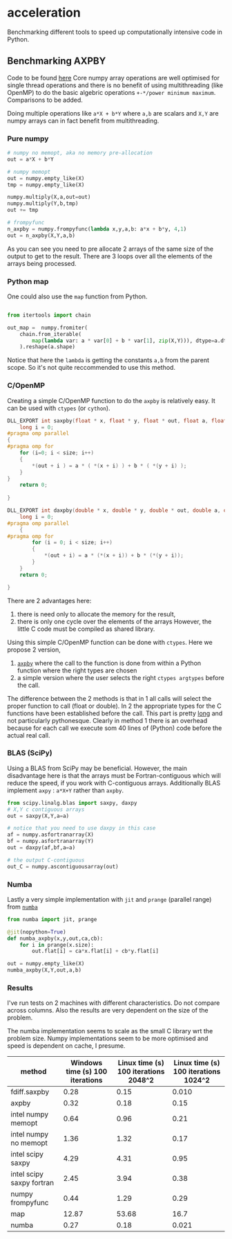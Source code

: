 # acceleration
Benchmarking different tools to speed up computationally intensive code in Python.

## Benchmarking AXPBY

Code to be found [here](https://github.com/paskino/acceleration/blob/master/src/parallel_algebra.py)
Core numpy array operations are well optimised for single thread operations and there is no benefit of using multithreading (like OpenMP) to do the basic algebric operations `+-*/power minimum maximum`. Comparisons to be added.

Doing multiple operations like `a*X + b*Y` where `a,b` are scalars and `X,Y` are numpy arrays can in fact benefit from multithreading. 

### Pure numpy

```python
# numpy no memopt, aka no memory pre-allocation
out = a*X + b*Y

# numpy memopt
out = numpy.empty_like(X)
tmp = numpy.empty_like(X)

numpy.multiply(X,a,out=out)
numpy.multiply(Y,b,tmp)
out += tmp

# frompyfunc
n_axpby = numpy.frompyfunc(lambda x,y,a,b: a*x + b*y, 4,1)
out = n_axpby(X,Y,a,b)
```

As you can see you need to pre allocate 2 arrays of the same size of the output to get to the result. There are 3 loops over all the elements of the arrays being processed. 

### Python map

One could also use the `map` function from Python. 

```python

from itertools import chain

out_map =  numpy.fromiter(
    chain.from_iterable(
        map(lambda var: a * var[0] + b * var[1], zip(X,Y))), dtype=a.dtype
	).reshape(a.shape)

```

Notice that here the `lambda` is getting the constants `a,b` from the parent scope. So it's not quite reccommended to use this method.

### C/OpenMP

Creating a simple C/OpenMP function to do the `axpby` is relatively easy. It can be used with `ctypes` (or `cython`).

```c
DLL_EXPORT int saxpby(float * x, float * y, float * out, float a, float b, long size){
    long i = 0;
#pragma omp parallel
{
#pragma omp for
    for (i=0; i < size; i++)
    {
        *(out + i ) = a * ( *(x + i) ) + b * ( *(y + i) ); 
    }
}
    return 0;
    
}

DLL_EXPORT int daxpby(double * x, double * y, double * out, double a, double b, long size) {
	long i = 0;
#pragma omp parallel
	{
#pragma omp for
		for (i = 0; i < size; i++)
		{
			*(out + i) = a * (*(x + i)) + b * (*(y + i));
		}
	}
	return 0;

}
```

There are 2 advantages here: 
1. there is need only to allocate the memory for the result, 
2. there is only one cycle over the elements of the arrays
However, the little C code must be compiled as shared library.

Using this simple C/OpenMP function can be done with `ctypes`. Here we propose 2 version, 
1. [`axpby`](https://github.com/paskino/acceleration/blob/master/src/parallel_algebra.py#L31) where the call to the function is done from within a Python function where the right types are chosen
2. a simple version where the user selects the right `ctypes argtypes` before the call. 

The difference between the 2 methods is that in 1 all calls will select the proper function to call (float or double). In 2 the appropriate types for the C functions have been established before the call. This part is pretty [long](https://github.com/paskino/acceleration/blob/master/src/parallel_algebra.py#L34L71) and not particularly pythonesque. Clearly in method 1 there is an overhead because for each call we execute som 40 lines of (Python) code before the actual real call. 

### BLAS (SciPy)

Using a BLAS from SciPy may be beneficial. However, the main disadvantage here is that the arrays must be Fortran-contiguous which will reduce the speed, if you work with C-contiguous arrays. Additionally BLAS implement `axpy` : `a*X+Y` rather than `axpby`.

```python
from scipy.linalg.blas import saxpy, daxpy
# X,Y c contiguous arrays
out = saxpy(X,Y,a=a)

# notice that you need to use daxpy in this case
af = numpy.asfortranarray(X)
bf = numpy.asfortranarray(Y)
out = daxpy(af,bf,a=a)

# the output C-contiguous
out_C = numpy.ascontiguousarray(out)
```
### Numba

Lastly a very simple implementation with `jit` and `prange` (parallel range) from [`numba`](https://numba.pydata.org/)

```python
from numba import jit, prange

@jit(nopython=True)
def numba_axpby(x,y,out,ca,cb):
    for i in prange(x.size):
        out.flat[i] = ca*x.flat[i] + cb*y.flat[i]

out = numpy.empty_like(X)
numba_axpby(X,Y,out,a,b)


```

### Results

I've run tests on 2 machines with different characteristics. Do not compare across columns.
Also the results are very dependent on the size of the problem. 

The numba implementation seems to scale as the small C library wrt the problem size. Numpy implementations seem to be more optimised and speed is dependent on cache, I presume.

|method|Windows time (s) 100 iterations|Linux time (s) 100 iterations 2048^2 |Linux time (s) 100 iterations 1024^2 |
|--|--|--|--|
|fdiff.saxpby| 0.28| 0.15 |0.010|
|axpby |0.32| 0.18 |0.15 |0.029|
|intel numpy memopt |0.64| 0.96 |0.21 |
|intel numpy no memopt |1.36| 1.32 |0.17 |
|intel scipy saxpy |4.29| 4.31 |0.95 |
|intel scipy saxpy fortran |2.45| 3.94 |0.38 |
|numpy frompyfunc | 0.44| 1.29 |0.29 |
|map |12.87| 53.68 |16.7 |
|numba| 0.27| 0.18 |0.021 |
